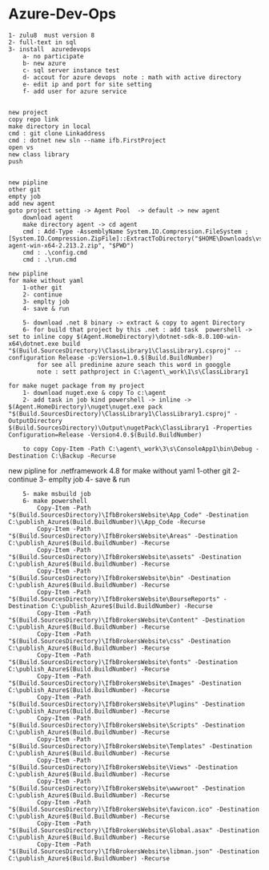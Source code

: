 # Azure-Dev-Ops

    1- zulu8  must version 8
    2- full-text in sql
    3- install  azuredevops
        a- no participate
        b- new azure
        c- sql server instance test
        d- accout for azure devops  note : math with active directory
        e- edit ip and port for site setting
        f- add user for azure service


    new project
    copy repo link
    make directory in local
    cmd : git clone Linkaddress
    cmd : dotnet new sln --name ifb.FirstProject
    open vs
    new class library
    push

        
    new pipline
    other git
    empty job
    add new agent 
    goto project setting -> Agent Pool  -> default -> new agent
        download agent
        make directory agent -> cd agent
        cmd : Add-Type -AssemblyName System.IO.Compression.FileSystem ; [System.IO.Compression.ZipFile]::ExtractToDirectory("$HOME\Downloads\vsts-agent-win-x64-2.213.2.zip", "$PWD")
        cmd : .\config.cmd
        cmd : .\run.cmd
    
    new pipline
    for make without yaml
        1-other git
        2- continue 
        3- emplty job
        4- save & run

        5- download .net 8 binary -> extract & copy to agent Directory
        6- for build that project by this .net : add task  powershell -> set to inline copy $(Agent.HomeDirectory)\dotnet-sdk-8.0.100-win-x64\dotnet.exe build "$(Build.SourcesDirectory)\ClassLibrary1\ClassLibrary1.csproj" --configuration Release -p:Version=1.0.$(Build.BuildNumber)
            for see all predinine azure seach this word in googgle
            note : sett pathproject in C:\agent\_work\1\s\ClassLibrary1

    for make nuget package from my project
        1- download nuget.exe & copy To c:\agent
        2- add task in job kind powershell -> inline -> $(Agent.HomeDirectory)\nuget\nuget.exe pack "$(Build.SourcesDirectory)\ClassLibrary1\ClassLibrary1.csproj" -OutputDirectory $(Build.SourcesDirectory)\Output\nugetPack\ClassLibrary1 -Properties Configuration=Release -Version4.0.$(Build.BuildNumber)

        to copy Copy-Item -Path C:\agent\_work\3\s\ConsoleApp1\bin\Debug -Destination C:\Backup -Recurse
        
 new pipline for .netframework 4.8
    for make without yaml
        1-other git
        2- continue 
        3- emplty job
        4- save & run        

        5- make msbuild job
        6- make powershell
            Copy-Item -Path "$(Build.SourcesDirectory)\IfbBrokersWebsite\App_Code" -Destination C:\publish_Azure$(Build.BuildNumber)\\App_Code -Recurse
            Copy-Item -Path "$(Build.SourcesDirectory)\IfbBrokersWebsite\Areas" -Destination C:\publish_Azure$(Build.BuildNumber) -Recurse
            Copy-Item -Path "$(Build.SourcesDirectory)\IfbBrokersWebsite\assets" -Destination C:\publish_Azure$(Build.BuildNumber) -Recurse
            Copy-Item -Path "$(Build.SourcesDirectory)\IfbBrokersWebsite\bin" -Destination C:\publish_Azure$(Build.BuildNumber) -Recurse
            Copy-Item -Path "$(Build.SourcesDirectory)\IfbBrokersWebsite\BourseReports" -Destination C:\publish_Azure$(Build.BuildNumber) -Recurse
            Copy-Item -Path "$(Build.SourcesDirectory)\IfbBrokersWebsite\Content" -Destination C:\publish_Azure$(Build.BuildNumber) -Recurse
            Copy-Item -Path "$(Build.SourcesDirectory)\IfbBrokersWebsite\css" -Destination C:\publish_Azure$(Build.BuildNumber) -Recurse
            Copy-Item -Path "$(Build.SourcesDirectory)\IfbBrokersWebsite\fonts" -Destination C:\publish_Azure$(Build.BuildNumber) -Recurse
            Copy-Item -Path "$(Build.SourcesDirectory)\IfbBrokersWebsite\Images" -Destination C:\publish_Azure$(Build.BuildNumber) -Recurse
            Copy-Item -Path "$(Build.SourcesDirectory)\IfbBrokersWebsite\Plugins" -Destination C:\publish_Azure$(Build.BuildNumber) -Recurse
            Copy-Item -Path "$(Build.SourcesDirectory)\IfbBrokersWebsite\Scripts" -Destination C:\publish_Azure$(Build.BuildNumber) -Recurse
            Copy-Item -Path "$(Build.SourcesDirectory)\IfbBrokersWebsite\Templates" -Destination C:\publish_Azure$(Build.BuildNumber) -Recurse
            Copy-Item -Path "$(Build.SourcesDirectory)\IfbBrokersWebsite\Views" -Destination C:\publish_Azure$(Build.BuildNumber) -Recurse
            Copy-Item -Path "$(Build.SourcesDirectory)\IfbBrokersWebsite\wwwroot" -Destination C:\publish_Azure$(Build.BuildNumber) -Recurse
            Copy-Item -Path "$(Build.SourcesDirectory)\IfbBrokersWebsite\favicon.ico" -Destination C:\publish_Azure$(Build.BuildNumber) -Recurse
            Copy-Item -Path "$(Build.SourcesDirectory)\IfbBrokersWebsite\Global.asax" -Destination C:\publish_Azure$(Build.BuildNumber) -Recurse
            Copy-Item -Path "$(Build.SourcesDirectory)\IfbBrokersWebsite\libman.json" -Destination C:\publish_Azure$(Build.BuildNumber) -Recurse

        
        
